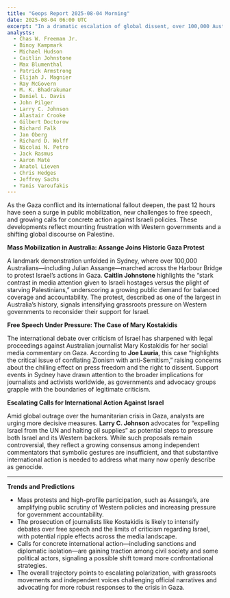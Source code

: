 ```yaml
---
title: "Geops Report 2025-08-04 Morning"
date: 2025-08-04 06:00 UTC
excerpt: "In a dramatic escalation of global dissent, over 100,000 Australians, led by Julian Assange, marched across Sydney's Harbour Bridge in a historic protest against Israel's actions in Gaza, highlighting a profound shift in public sentiment and intensifying demands for Western governments to reassess their support for Israeli policies amidst growing international outrage."
analysts:
  - Chas W. Freeman Jr.
  - Binoy Kampmark
  - Michael Hudson
  - Caitlin Johnstone
  - Max Blumenthal
  - Patrick Armstrong
  - Elijah J. Magnier
  - Ray McGovern
  - M. K. Bhadrakumar
  - Daniel L. Davis
  - John Pilger
  - Larry C. Johnson
  - Alastair Crooke
  - Gilbert Doctorow
  - Richard Falk
  - Jan Oberg
  - Richard D. Wolff
  - Nicolai N. Petro
  - Jack Rasmus
  - Aaron Maté
  - Anatol Lieven
  - Chris Hedges
  - Jeffrey Sachs
  - Yanis Varoufakis
---
```


As the Gaza conflict and its international fallout deepen, the past 12 hours have seen a surge in public mobilization, new challenges to free speech, and growing calls for concrete action against Israeli policies. These developments reflect mounting frustration with Western governments and a shifting global discourse on Palestine.

**Mass Mobilization in Australia: Assange Joins Historic Gaza Protest**

A landmark demonstration unfolded in Sydney, where over 100,000 Australians—including Julian Assange—marched across the Harbour Bridge to protest Israel’s actions in Gaza. **Caitlin Johnstone** highlights the “stark contrast in media attention given to Israeli hostages versus the plight of starving Palestinians,” underscoring a growing public demand for balanced coverage and accountability. The protest, described as one of the largest in Australia’s history, signals intensifying grassroots pressure on Western governments to reconsider their support for Israel.

**Free Speech Under Pressure: The Case of Mary Kostakidis**

The international debate over criticism of Israel has sharpened with legal proceedings against Australian journalist Mary Kostakidis for her social media commentary on Gaza. According to **Joe Lauria**, this case “highlights the critical issue of conflating Zionism with anti-Semitism,” raising concerns about the chilling effect on press freedom and the right to dissent. Support events in Sydney have drawn attention to the broader implications for journalists and activists worldwide, as governments and advocacy groups grapple with the boundaries of legitimate criticism.

**Escalating Calls for International Action Against Israel**

Amid global outrage over the humanitarian crisis in Gaza, analysts are urging more decisive measures. **Larry C. Johnson** advocates for “expelling Israel from the UN and halting oil supplies” as potential steps to pressure both Israel and its Western backers. While such proposals remain controversial, they reflect a growing consensus among independent commentators that symbolic gestures are insufficient, and that substantive international action is needed to address what many now openly describe as genocide.

---

**Trends and Predictions**

- Mass protests and high-profile participation, such as Assange’s, are amplifying public scrutiny of Western policies and increasing pressure for government accountability.
- The prosecution of journalists like Kostakidis is likely to intensify debates over free speech and the limits of criticism regarding Israel, with potential ripple effects across the media landscape.
- Calls for concrete international action—including sanctions and diplomatic isolation—are gaining traction among civil society and some political actors, signaling a possible shift toward more confrontational strategies.
- The overall trajectory points to escalating polarization, with grassroots movements and independent voices challenging official narratives and advocating for more robust responses to the crisis in Gaza.
